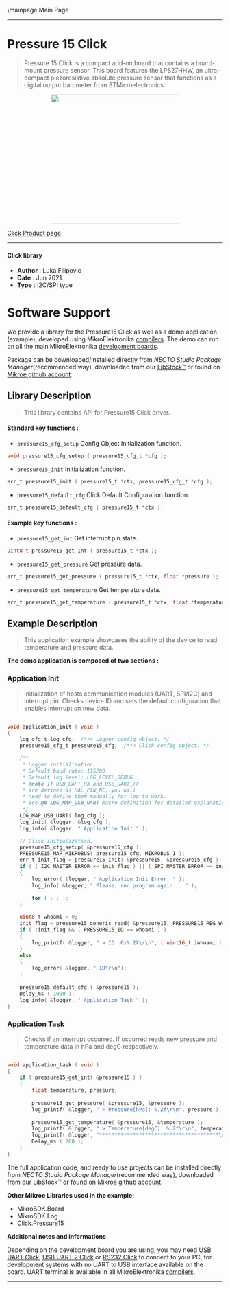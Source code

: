 \mainpage Main Page

---
# Pressure 15 Click

> Pressure 15 Click is a compact add-on board that contains a board-mount pressure sensor. This board features the LPS27HHW, an ultra-compact piezoresistive absolute pressure sensor that functions as a digital output barometer from STMicroelectronics.

<p align="center">
  <img src="https://download.mikroe.com/images/click_for_ide/pressure_15_click.png" height=300px>
</p>

[Click Product page](https://www.mikroe.com/pressure-15-click)

---


#### Click library

- **Author**        : Luka Filipovic
- **Date**          : Jun 2021.
- **Type**          : I2C/SPI type


# Software Support

We provide a library for the Pressure15 Click
as well as a demo application (example), developed using MikroElektronika
[compilers](https://www.mikroe.com/necto-studio).
The demo can run on all the main MikroElektronika [development boards](https://www.mikroe.com/development-boards).

Package can be downloaded/installed directly from *NECTO Studio Package Manager*(recommended way), downloaded from our [LibStock&trade;](https://libstock.mikroe.com) or found on [Mikroe github account](https://github.com/MikroElektronika/mikrosdk_click_v2/tree/master/clicks).

## Library Description

> This library contains API for Pressure15 Click driver.

#### Standard key functions :

- `pressure15_cfg_setup` Config Object Initialization function.
```c
void pressure15_cfg_setup ( pressure15_cfg_t *cfg );
```

- `pressure15_init` Initialization function.
```c
err_t pressure15_init ( pressure15_t *ctx, pressure15_cfg_t *cfg );
```

- `pressure15_default_cfg` Click Default Configuration function.
```c
err_t pressure15_default_cfg ( pressure15_t *ctx );
```

#### Example key functions :

- `pressure15_get_int` Get interrupt pin state.
```c
uint8_t pressure15_get_int ( pressure15_t *ctx );
```

- `pressure15_get_pressure` Get pressure data.
```c
err_t pressure15_get_pressure ( pressure15_t *ctx, float *pressure );
```

- `pressure15_get_temperature` Get temperature data.
```c
err_t pressure15_get_temperature ( pressure15_t *ctx, float *temperature );
```

## Example Description

> This application example showcases the ability of the device to
read temperature and pressure data.

**The demo application is composed of two sections :**

### Application Init

> Initialization of hosts communication modules (UART, SPI/I2C) 
and interrupt pin. Checks device ID and sets the default configuration
that enables interrupt on new data.

```c

void application_init ( void ) 
{
    log_cfg_t log_cfg;  /**< Logger config object. */
    pressure15_cfg_t pressure15_cfg;  /**< Click config object. */

    /** 
     * Logger initialization.
     * Default baud rate: 115200
     * Default log level: LOG_LEVEL_DEBUG
     * @note If USB_UART_RX and USB_UART_TX 
     * are defined as HAL_PIN_NC, you will 
     * need to define them manually for log to work. 
     * See @b LOG_MAP_USB_UART macro definition for detailed explanation.
     */
    LOG_MAP_USB_UART( log_cfg );
    log_init( &logger, &log_cfg );
    log_info( &logger, " Application Init " );

    // Click initialization.
    pressure15_cfg_setup( &pressure15_cfg );
    PRESSURE15_MAP_MIKROBUS( pressure15_cfg, MIKROBUS_1 );
    err_t init_flag = pressure15_init( &pressure15, &pressure15_cfg );
    if ( ( I2C_MASTER_ERROR == init_flag ) || ( SPI_MASTER_ERROR == init_flag ) ) 
    {
        log_error( &logger, " Application Init Error. " );
        log_info( &logger, " Please, run program again... " );

        for ( ; ; );
    }
    
    uint8_t whoami = 0;
    init_flag = pressure15_generic_read( &pressure15, PRESSURE15_REG_WHO_AM_I, &whoami, 1 );
    if ( !init_flag && ( PRESSURE15_ID == whoami ) )
    {
        log_printf( &logger, " > ID: 0x%.2X\r\n", ( uint16_t )whoami );
    }
    else
    {
        log_error( &logger, " ID\r\n");
    }
    
    pressure15_default_cfg ( &pressure15 );
    Delay_ms ( 1000 );
    log_info( &logger, " Application Task " );
}

```

### Application Task

> Checks if an interrupt occurred. If occurred reads new pressure and temperature
data in hPa and degC respectively.

```c

void application_task ( void ) 
{
    if ( pressure15_get_int( &pressure15 ) )
    {
        float temperature, pressure;
        
        pressure15_get_pressure( &pressure15, &pressure );
        log_printf( &logger, " > Pressure[hPa]: %.2f\r\n", pressure );
        
        pressure15_get_temperature( &pressure15, &temperature );
        log_printf( &logger, " > Temperature[degC]: %.2f\r\n", temperature );
        log_printf( &logger, "***************************************\r\n" );
        Delay_ms ( 200 );
    }
}

```


The full application code, and ready to use projects can be installed directly from *NECTO Studio Package Manager*(recommended way), downloaded from our [LibStock&trade;](https://libstock.mikroe.com) or found on [Mikroe github account](https://github.com/MikroElektronika/mikrosdk_click_v2/tree/master/clicks).

**Other Mikroe Libraries used in the example:**

- MikroSDK.Board
- MikroSDK.Log
- Click.Pressure15

**Additional notes and informations**

Depending on the development board you are using, you may need
[USB UART Click](https://www.mikroe.com/usb-uart-click),
[USB UART 2 Click](https://www.mikroe.com/usb-uart-2-click) or
[RS232 Click](https://www.mikroe.com/rs232-click) to connect to your PC, for
development systems with no UART to USB interface available on the board. UART
terminal is available in all MikroElektronika
[compilers](https://shop.mikroe.com/compilers).

---
